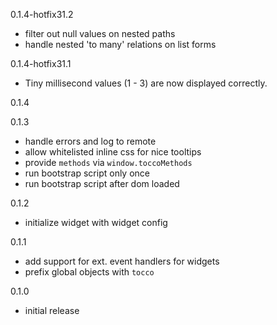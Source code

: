 0.1.4-hotfix31.2
- filter out null values on nested paths
- handle nested 'to many' relations on list forms

0.1.4-hotfix31.1
- Tiny millisecond values (1 - 3) are now displayed correctly.

0.1.4


0.1.3
- handle errors and log to remote
- allow whitelisted inline css for nice tooltips
- provide `methods` via `window.toccoMethods`
- run bootstrap script only once
- run bootstrap script after dom loaded

0.1.2
- initialize widget with widget config

0.1.1
- add support for ext. event handlers for widgets
- prefix global objects with `tocco`

0.1.0
- initial release

